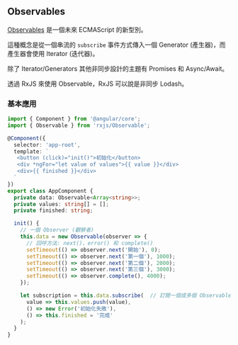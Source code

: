 ## Observables

[Observables](https://github.com/tc39/proposal-observable) 是一個未來 ECMAScript 的新型別。

這種概念是從一個串流的 `subscribe` 事件方式傳入一個 Generator (產生器)，而產生器會使用 Iterator (迭代器)。

除了 Iterator/Generators 其他非同步設計的主題有 Promises 和 Async/Await。

透過 RxJS 來使用 Observable，RxJS 可以說是非同步 Lodash。

### 基本應用

```ts
import { Component } from '@angular/core';
import { Observable } from 'rxjs/Observable';

@Component({
  selector: 'app-root',
  template: `
   <button (click)="init()">初始化</button>
   <div *ngFor="let value of values">{{ value }}</div>
   <div>{{ finished }}</div>
  `
})
export class AppComponent {
  private data: Observable<Array<string>>;
  private values: string[] = [];
  private finished: string;

  init() {
    // 一個 Observer (觀察者)
    this.data = new Observable(observer => {
      // 回呼方法: next()、error() 和 complete()
      setTimeout(() => observer.next('開始'), 0);
      setTimeout(() => observer.next('第一個'), 1000);
      setTimeout(() => observer.next('第二個'), 2000);
      setTimeout(() => observer.next('第三個'), 3000);
      setTimeout(() => observer.complete(), 4000);
    });

    let subscription = this.data.subscribe(  // 訂閱一個或多個 Observable (可觀察的物件)
      value => this.values.push(value),
      () => new Error('初始化失敗'),
      () => this.finished = '完成'
    );
  }
}
```
